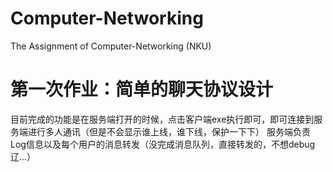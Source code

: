 # Computer-Networking
The Assignment of Computer-Networking (NKU)

# 第一次作业：简单的聊天协议设计
目前完成的功能是在服务端打开的时候，点击客户端exe执行即可，即可连接到服务端进行多人通讯（但是不会显示谁上线，谁下线，保护一下下）
服务端负责Log信息以及每个用户的消息转发（没完成消息队列，直接转发的，不想debug辽...）
